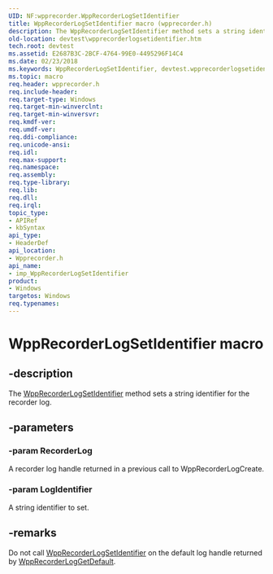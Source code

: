 ```yaml
---
UID: NF:wpprecorder.WppRecorderLogSetIdentifier
title: WppRecorderLogSetIdentifier macro (wpprecorder.h)
description: The WppRecorderLogSetIdentifier method sets a string identifier for the recorder log.
old-location: devtest\wpprecorderlogsetidentifier.htm
tech.root: devtest
ms.assetid: E2687B3C-2BCF-4764-99E0-4495296F14C4
ms.date: 02/23/2018
ms.keywords: WppRecorderLogSetIdentifier, devtest.wpprecorderlogsetidentifier, imp_WppRecorderLogSetIdentifier, imp_WppRecorderLogSetIdentifier function [Driver Development Tools], wpprecorder/imp_WppRecorderLogSetIdentifier
ms.topic: macro
req.header: wpprecorder.h
req.include-header: 
req.target-type: Windows
req.target-min-winverclnt: 
req.target-min-winversvr: 
req.kmdf-ver: 
req.umdf-ver: 
req.ddi-compliance: 
req.unicode-ansi: 
req.idl: 
req.max-support: 
req.namespace: 
req.assembly: 
req.type-library: 
req.lib: 
req.dll: 
req.irql: 
topic_type:
- APIRef
- kbSyntax
api_type:
- HeaderDef
api_location:
- Wpprecorder.h
api_name:
- imp_WppRecorderLogSetIdentifier
product:
- Windows
targetos: Windows
req.typenames: 
---
```


# WppRecorderLogSetIdentifier macro


## -description


The <a href="https://docs.microsoft.com/windows-hardware/drivers/ddi/content/wpprecorder/nf-wpprecorder-wpprecorderlogsetidentifier">WppRecorderLogSetIdentifier</a> method sets a string identifier for the recorder log.


## -parameters




### -param RecorderLog

A recorder log handle returned in a previous call to WppRecorderLogCreate.


### -param LogIdentifier

A string identifier to set.


## -remarks



Do not call <a href="https://docs.microsoft.com/windows-hardware/drivers/ddi/content/wpprecorder/nf-wpprecorder-wpprecorderlogsetidentifier">WppRecorderLogSetIdentifier</a> on the default log handle returned by <a href="https://docs.microsoft.com/previous-versions/windows/hardware/previsioning-framework/dn895240(v=vs.85)">WppRecorderLogGetDefault</a>.



